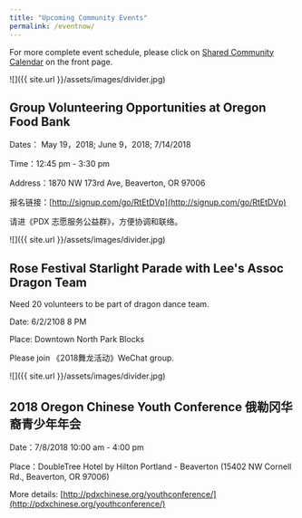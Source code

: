 ```yaml
---
title: "Upcoming Community Events"
permalink: /eventnow/
---
```


For more complete event schedule, please click on [Shared Community Calendar](http://pdxchinese.org/events/) on the front page.

![]({{ site.url }}/assets/images/divider.jpg)

## Group Volunteering Opportunities at Oregon Food Bank

Dates： May 19，2018; June 9，2018; 7/14/2018

Time：12:45 pm - 3:30 pm

Address：1870 NW 173rd Ave, Beaverton, OR 97006

报名链接：[http://signup.com/go/RtEtDVp](http://signup.com/go/RtEtDVp)

请进《PDX 志愿服务公益群》，方便协调和联络。

![]({{ site.url }}/assets/images/divider.jpg)

## Rose Festival Starlight Parade with Lee's Assoc Dragon Team

Need 20 volunteers to be part of dragon dance team.

Date: 6/2/2108 8 PM

Place: Downtown North Park Blocks

Please join 《2018舞龙活动》WeChat group.

![]({{ site.url }}/assets/images/divider.jpg)

## 2018 Oregon Chinese Youth Conference 俄勒冈华裔青少年年会

Date：7/8/2018 10:00 am - 4:00 pm

Place：DoubleTree Hotel by Hilton Portland - Beaverton (15402 NW Cornell Rd., Beaverton, OR 97006)

More details: [http://pdxchinese.org/youthconference/](http://pdxchinese.org/youthconference/)
